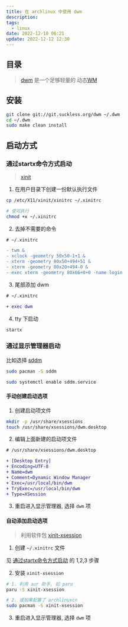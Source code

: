 ```yaml
---
title: 在 archlinux 中使用 dwm
description: 
tags:
  - linux
date: 2022-12-10 06:21
update: 2022-12-12 12:30
---
```


## 目录

> [dwm](https://wiki.archlinux.org/title/Dwm) 是一个足够轻量的 动态[WM](https://wiki.archlinux.org/title/Window_manager)  

## 安装

```bash
git clone git://git.suckless.org/dwm ~/.dwm
cd ~/.dwm
sudo make clean install
```

## 启动方式

### 通过startx命令方式启动

> [xinit](https://wiki.archlinux.org/title/Xinit)  

1. 在用户目录下创建一份默认执行文件  

```bash
cp /etc/X11/xinit/xinitrc ~/.xinitrc

# 使可执行
chmod +x ~/.xinitrc
```

2. 去掉不需要的命令

```diff
# ~/.xinitrc

- twm &
- xclock -geometry 50x50-1+1 &
- xterm -geometry 80x50+494+51 &
- xterm -geometry 80x20+494-0 &
- exec xterm -geometry 80x66+0+0 -name login
```

3. 尾部添加 dwm

```diff
# ~/.xinitrc

+ exec dwm
```

4. tty 下启动

```bash
startx
```

### 通过显示管理器启动

比如选择 [sddm](https://wiki.archlinux.org/title/SDDM)

```bash
sudo pacman -S sddm

sudo systemctl enable sddm.service
```

#### 手动创建启动选项


1. 创建启动项文件

```bash
mkdir -p /usr/share/xsessions
touch /usr/share/xsessions/dwm.desktop
```

2. 编辑上面新建的启动项文件

```diff
# /usr/share/xsessions/dwm.desktop

+ [Desktop Entry]
+ Encoding=UTF-8
+ Name=dwm
+ Comment=Dynamic Window Manager
+ Exec=/usr/local/bin/dwm
+ TryExec=/usr/local/bin/dwm
+ Type=XSession
```

3. 重启进入显示管理器, 选择 `dwm` 项

#### 自动添加启动选项

> 利用软件包 [xinit-xsession](/usr/share/xsessions/dwm.desktop)  

1. 创建 `~/.xinitrc` 文件

见 [通过startx命令方式启动](#通过startx命令方式启动) 的 1,2,3 步骤

2. 安装 `xinit-xsession`

```bash
# 1. 利用 aur 助手, 如 paru
paru -S xinit-xsession

# 2. 或如果配置了 archlinuxcn
sudo pacman -S xinit-xsession
```

3. 重启进入显示管理器, 选择 `dwm` 项

